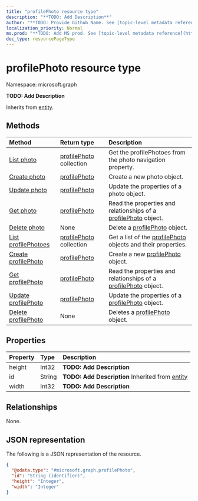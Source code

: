 ```yaml
---
title: "profilePhoto resource type"
description: "**TODO: Add Description**"
author: "**TODO: Provide Github Name. See [topic-level metadata reference](https://msgo.azurewebsites.net/add/document/guidelines/metadata.html#topic-level-metadata)**"
localization_priority: Normal
ms.prod: "**TODO: Add MS prod. See [topic-level metadata reference](https://msgo.azurewebsites.net/add/document/guidelines/metadata.html#topic-level-metadata)**"
doc_type: resourcePageType
---
```


# profilePhoto resource type

Namespace: microsoft.graph

**TODO: Add Description**


Inherits from [entity](../resources/entity.md).

## Methods
|Method|Return type|Description|
|:---|:---|:---|
|[List photo](../api/contact-list-photo.md)|[profilePhoto](../resources/profilephoto.md) collection|Get the profilePhotoes from the photo navigation property.|
|[Create photo](../api/contact-post-photo.md)|[profilePhoto](../resources/profilephoto.md)|Create a new photo object.|
|[Update photo](../api/contact-update-photo.md)|[profilePhoto](../resources/profilephoto.md)|Update the properties of a photo object.|
|[Get photo](../api/contact-get-profilephoto.md)|[profilePhoto](../resources/profilephoto.md)|Read the properties and relationships of a [profilePhoto](../resources/profilephoto.md) object.|
|[Delete photo](../api/contact-delete-photo.md)|None|Delete a [profilePhoto](../resources/profilephoto.md) object.|
|[List profilePhotoes](../api/profilephoto-list.md)|[profilePhoto](../resources/profilephoto.md) collection|Get a list of the [profilePhoto](../resources/profilephoto.md) objects and their properties.|
|[Create profilePhoto](../api/profilephoto-create.md)|[profilePhoto](../resources/profilephoto.md)|Create a new [profilePhoto](../resources/profilephoto.md) object.|
|[Get profilePhoto](../api/profilephoto-get.md)|[profilePhoto](../resources/profilephoto.md)|Read the properties and relationships of a [profilePhoto](../resources/profilephoto.md) object.|
|[Update profilePhoto](../api/profilephoto-update.md)|[profilePhoto](../resources/profilephoto.md)|Update the properties of a [profilePhoto](../resources/profilephoto.md) object.|
|[Delete profilePhoto](../api/profilephoto-delete.md)|None|Deletes a [profilePhoto](../resources/profilephoto.md) object.|

## Properties
|Property|Type|Description|
|:---|:---|:---|
|height|Int32|**TODO: Add Description**|
|id|String|**TODO: Add Description** Inherited from [entity](../resources/entity.md)|
|width|Int32|**TODO: Add Description**|

## Relationships
None.

## JSON representation
The following is a JSON representation of the resource.
<!-- {
  "blockType": "resource",
  "keyProperty": "id",
  "@odata.type": "microsoft.graph.profilePhoto",
  "baseType": "microsoft.graph.entity",
  "openType": false
}
-->
``` json
{
  "@odata.type": "#microsoft.graph.profilePhoto",
  "id": "String (identifier)",
  "height": "Integer",
  "width": "Integer"
}
```

